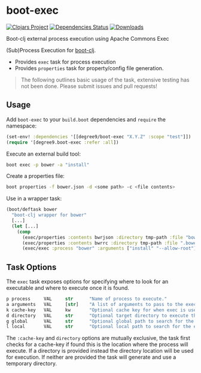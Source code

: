 # boot-exec #
[![Clojars Project](https://img.shields.io/clojars/v/degree9/boot-exec.svg)](https://clojars.org/degree9/boot-exec)
[![Dependencies Status](https://jarkeeper.com/degree9/boot-exec/status.svg)](https://jarkeeper.com/degree9/boot-exec)
[![Downloads](https://jarkeeper.com/degree9/boot-exec/downloads.svg)](https://jarkeeper.com/degree9/boot-exec)
<!--- [![CircleCI](https://circleci.com/gh/degree9/boot-exec.svg?style=svg)](https://circleci.com/gh/degree9/boot-exec)
[![gitcheese.com](https://api.gitcheese.com/v1/projects/95880215-d9f4-4604-9e9e-565efdbef0f4/badges?type=1&size=xs)](https://www.gitcheese.com/app/#/projects/95880215-d9f4-4604-9e9e-565efdbef0f4/pledges/create) --->

Boot-clj external process execution using Apache Commons Exec

(Sub)Process Execution for [boot-clj][1].

* Provides `exec` task for process execution
* Provides `properties` task for property/config file generation.

> The following outlines basic usage of the task, extensive testing has not been done.
> Please submit issues and pull requests!

## Usage ##

Add `boot-exec` to your `build.boot` dependencies and `require` the namespace:

```clj
(set-env! :dependencies '[[degree9/boot-exec "X.Y.Z" :scope "test"]])
(require '[degree9.boot-exec :refer :all])
```

Execute an external build tool:

```bash
boot exec -p bower -a "install"
```

Create a properties file:

```bash
boot properties -f bower.json -d <some path> -c <file contents> 
```

Use in a wrapper task:

```clojure
(boot/deftask bower
  "boot-clj wrapper for bower"
  [...]
  (let [...]
    (comp
      (exec/properties :contents bwrjson :directory tmp-path :file "bower.json")
      (exec/properties :contents bwrrc :directory tmp-path :file ".bowerrc")
      (exec/exec :process "bower" :arguments ["install" "--allow-root"] :directory tmp-path :local "node_modules/bower/bin"))))
```

## Task Options ##

The `exec` task exposes options for specifying where to look for an executable and where to execute once it is found.

```clojure
p process     VAL     str      "Name of process to execute."
a arguments   VAL     [str]    "A list of arguments to pass to the executable."
k cache-key   VAL     kw       "Optional cache key for when exec is used for various filesets."
d directory   VAL     str      "Optional target directory to execute the process within."
g global      VAL     str      "Optional global path to search for the executable."
l local       VAL     str      "Optional local path to search for the executable."```
```

The `:cache-key` and `directory` options are mutually exclusive, the task first checks for a cache-key if found this is the location where the process will execute. If a directory is provided instead the directory location will be used for execution. If neither are provided the task will generate and use a temporary directory.

[1]: https://github.com/boot-clj/boot
[2]: https://docs.oracle.com/middleware/1212/core/MAVEN/maven_version.htm
